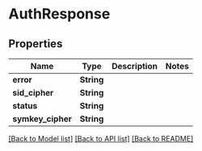 # AuthResponse

## Properties

Name | Type | Description | Notes
------------ | ------------- | ------------- | -------------
**error** | **String** |  | 
**sid_cipher** | **String** |  | 
**status** | **String** |  | 
**symkey_cipher** | **String** |  | 

[[Back to Model list]](../README.md#documentation-for-models) [[Back to API list]](../README.md#documentation-for-api-endpoints) [[Back to README]](../README.md)


